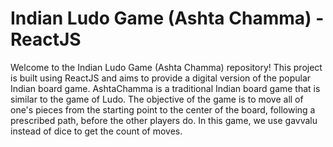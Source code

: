 # Indian Ludo Game (Ashta Chamma) - ReactJS

Welcome to the Indian Ludo Game (Ashta Chamma) repository! This project is built using ReactJS and aims to provide a digital version of the popular Indian board game. 
AshtaChamma is a traditional Indian board game that is similar to the game of Ludo.  The objective of the game is to move all of one's pieces from the starting point to the center of the board, following a prescribed path, before the other players do. In this game, we use gavvalu instead of dice to get the count of moves.
